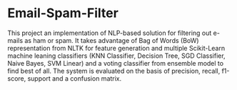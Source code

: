 # Email-Spam-Filter
This project an implementation of NLP-based solution for filtering out e-mails as ham or spam. It takes advantage of Bag of Words (BoW) representation from NLTK for feature generation and multiple Scikit-Learn machine leaning classifiers (KNN Classifier, Decision Tree, SGD Classifier, Naive Bayes, SVM Linear) and a voting classifier from ensemble model to find best of all. The system is evaluated on the basis of precision, recall, f1-score, support and a confusion matrix.
